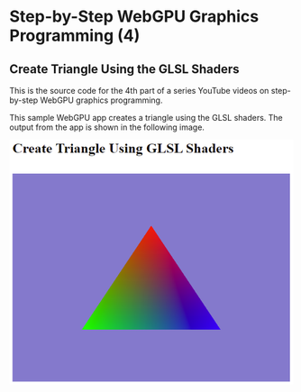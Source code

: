 # Step-by-Step WebGPU Graphics Programming (4) 
## Create Triangle Using the GLSL Shaders 

This is the source code for the 4th part of a series YouTube videos on step-by-step WebGPU graphics programming.

This sample WebGPU app creates a triangle using the GLSL shaders. The output from the app is shown in the following image.

![wg04-01](dist/assets/wg04-01.png)

